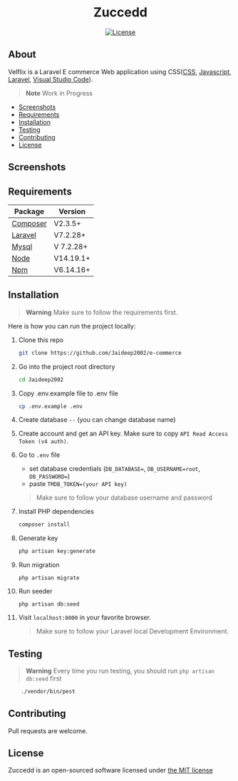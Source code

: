 <h1 align="center">Zuccedd</h1>
<p align="center"><a href="https://github.com/sathviksai002/e-commerce/blob/main/LICENSE.md"><img src="https://poser.pugx.org/cpriego/valet-linux/license.svg" alt="License"></a>
</p>


## About
Velflix is a Laravel E commerce Web application using CSS([CSS](https://developer.mozilla.org/en-US/docs/Web/CSS), [Javascript](https://devdocs.io/javascript/), [Laravel](https://laravel.com/), [Visual Studio Code](https://code.visualstudio.com/docs/introvideos/basics)).

> **Note**
> Work in Progress

* [Screenshots](#screenshots)
* [Requirements](#requirements)
* [Installation](#installation)
* [Testing](#testing)
* [Contributing](#contributing)
* [License](#license)


<a name="screenshots"></a>
## Screenshots





<a name="requirements"></a>
## Requirements

Package | Version
--- | ---
[Composer](https://getcomposer.org/)  | V2.3.5+
[Laravel](https://laravel.com/docs/7.x/readme) | V7.2.28+
[Mysql](https://www.mysql.com/)  |V 7.2.28+
[Node](https://nodejs.org/en/) | V14.19.1+
[Npm](https://nodejs.org/en/)  | V6.14.16+ 

<a name="installation"></a>
## Installation

> **Warning**
> Make sure to follow the requirements first.


Here is how you can run the project locally:
1. Clone this repo
    ```sh
    git clone https://github.com/Jaideep2002/e-commerce
    ```

1. Go into the project root directory
    ```sh
    cd Jaideep2002
    ```

1. Copy .env.example file to .env file
    ```sh
    cp .env.example .env
    ```


1. Create database `--` (you can change database name)
2. Create account and get an API key. Make sure to copy `API Read Access Token (v4 auth)`.
3. Go to `.env` file 
    - set database credentials (`DB_DATABASE=`, `DB_USERNAME=root`, `DB_PASSWORD=`)
    - paste `TMDB_TOKEN=(your API key)` 
    > Make sure to follow your database username and password

1. Install PHP dependencies 
    ```sh
    composer install
    ```

1. Generate key 
    ```sh
    php artisan key:generate
    ```
1. Run migration
    ```
    php artisan migrate
    ```
    
1. Run seeder
    ```
    php artisan db:seed
    ```
    
    
1. Visit `localhost:8000` in your favorite browser.     

    > Make sure to follow your Laravel local Development Environment.

<a name="testing"></a>
## Testing

> **Warning**
> Every time you run testing, you should run `php artisan db:seed` first

```sh
    ./vendor/bin/pest
```
<a name="contributing"></a>
## Contributing
Pull requests are welcome.

<a name="license"></a>
## License


Zuccedd is an open-sourced software licensed under [the MIT license](https://github.com/sathviksai002/e-commerce/blob/main/LICENSE.md)
